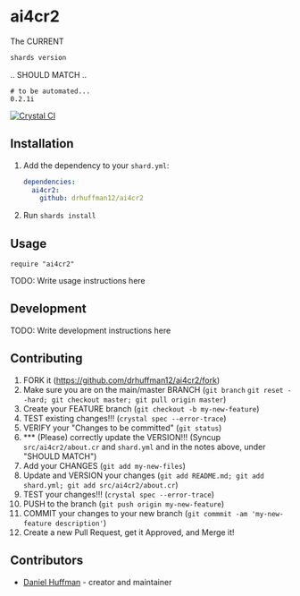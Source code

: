 # ai4cr2

The CURRENT 

```sh
shards version
```

.. SHOULD MATCH ..

```output
# to be automated...
0.2.1i
```

[![Crystal CI](https://github.com/drhuffman12/ai4cr2/actions/workflows/crystal.yml/badge.svg)](https://github.com/drhuffman12/ai4cr2/actions/workflows/crystal.yml)

## Installation

1. Add the dependency to your `shard.yml`:

   ```yaml
   dependencies:
     ai4cr2:
       github: drhuffman12/ai4cr2
   ```

2. Run `shards install`

## Usage

```crystal
require "ai4cr2"
```

TODO: Write usage instructions here

## Development

TODO: Write development instructions here

## Contributing

1. FORK it (<https://github.com/drhuffman12/ai4cr2/fork>)
2. Make sure you are on the main/master BRANCH (`git branch`  `git reset --hard; git checkout master; git pull origin master`)
3. Create your FEATURE branch (`git checkout -b my-new-feature`)
4. TEST existing changes!!! (`crystal spec --error-trace`)
5. VERIFY your "Changes to be committed" (`git status`)
6. *** (Please) correctly update the VERSION!!! (Syncup `src/ai4cr2/about.cr` and `shard.yml` and in the notes above, under "SHOULD MATCH")
7. Add your CHANGES (`git add my-new-files`)
7. Update and VERSION your changes (`git add README.md; git add shard.yml; git add src/ai4cr2/about.cr`)
9. TEST your changes!!! (`crystal spec --error-trace`)
10. PUSH to the branch (`git push origin my-new-feature`)
11. COMMIT your changes to your new branch (`git commmit -am 'my-new-feature description'`)
12. Create a new Pull Request, get it Approved, and Merge it!

## Contributors

- [Daniel Huffman](https://github.com/drhuffman12) - creator and maintainer
